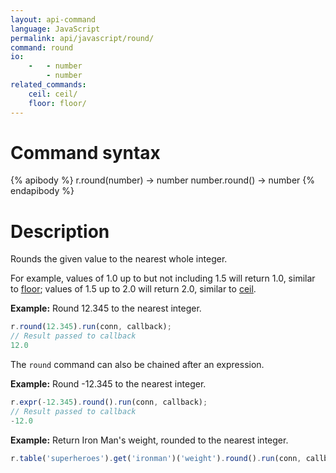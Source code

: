 ```yaml
---
layout: api-command
language: JavaScript
permalink: api/javascript/round/
command: round
io:
    -   - number
        - number
related_commands:
    ceil: ceil/
    floor: floor/
---
```

# Command syntax #

{% apibody %}
r.round(number) &rarr; number
number.round() &rarr; number
{% endapibody %}

# Description #

Rounds the given value to the nearest whole integer.

For example, values of 1.0 up to but not including 1.5 will return 1.0, similar to [floor][]; values of 1.5 up to 2.0 will return 2.0, similar to [ceil][].

[floor]: /api/javascript/floor/
[ceil]:  /api/javascript/ceil/

__Example:__ Round 12.345 to the nearest integer.

```js
r.round(12.345).run(conn, callback);
// Result passed to callback
12.0
```

The `round` command can also be chained after an expression.

__Example:__ Round -12.345 to the nearest integer.

```js
r.expr(-12.345).round().run(conn, callback);
// Result passed to callback
-12.0
```

__Example:__ Return Iron Man's weight, rounded to the nearest integer.

```js
r.table('superheroes').get('ironman')('weight').round().run(conn, callback);
```
